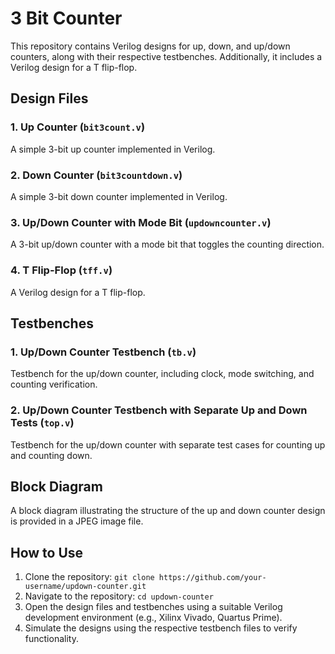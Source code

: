 # 3 Bit Counter

This repository contains Verilog designs for up, down, and up/down counters, along with their respective testbenches. Additionally, it includes a Verilog design for a T flip-flop.

## Design Files

### 1. Up Counter (`bit3count.v`)

A simple 3-bit up counter implemented in Verilog.

### 2. Down Counter (`bit3countdown.v`)

A simple 3-bit down counter implemented in Verilog.

### 3. Up/Down Counter with Mode Bit (`updowncounter.v`)

A 3-bit up/down counter with a mode bit that toggles the counting direction.

### 4. T Flip-Flop (`tff.v`)

A Verilog design for a T flip-flop.

## Testbenches

### 1. Up/Down Counter Testbench (`tb.v`)

Testbench for the up/down counter, including clock, mode switching, and counting verification.

### 2. Up/Down Counter Testbench with Separate Up and Down Tests (`top.v`)

Testbench for the up/down counter with separate test cases for counting up and counting down.


## Block Diagram

A block diagram illustrating the structure of the up and down counter design is provided in a JPEG image file.


## How to Use

1. Clone the repository: `git clone https://github.com/your-username/updown-counter.git`
2. Navigate to the repository: `cd updown-counter`
3. Open the design files and testbenches using a suitable Verilog development environment (e.g., Xilinx Vivado, Quartus Prime).
4. Simulate the designs using the respective testbench files to verify functionality.

